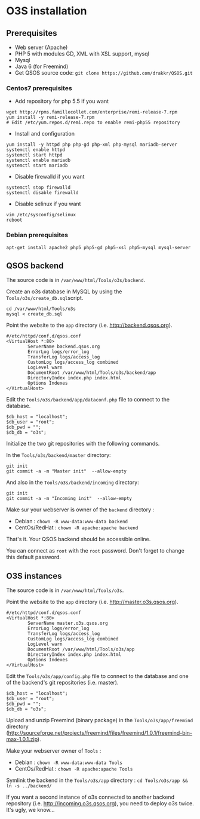 # O3S installation

## Prerequisites

* Web server (Apache)
* PHP 5 with modules GD, XML with XSL support, mysql
* Mysql
* Java 6 (for Freemind)
* Get QSOS source code: `git clone https://github.com/drakkr/QSOS.git`

### Centos7 prerequisites

* Add repository for php 5.5 if you want
```
wget http://rpms.famillecollet.com/enterprise/remi-release-7.rpm
yum install -y remi-release-7.rpm
# Edit /etc/yum.repos.d/remi.repo to enable remi-php55 repository
```

* Install and configuration
```
yum install -y httpd php php-gd php-xml php-mysql mariadb-server
systemctl enable httpd
systemctl start httpd
systemctl enable mariadb
systemctl start mariadb
```

* Disable firewalld if you want 
```
systemctl stop firewalld
systemctl disable firewalld
```

* Disable selinux if you want
```
vim /etc/sysconfig/selinux
reboot
```

### Debian prerequisites

```
apt-get install apache2 php5 php5-gd php5-xsl php5-mysql mysql-server
```

## QSOS backend

The source code is in `/var/www/html/Tools/o3s/backend`.

Create an o3s database in MySQL by using the `Tools/o3s/create_db.sql`script.
```
cd /var/www/html/Tools/o3s
mysql < create_db.sql
```

Point the website to the `app` directory (i.e. http://backend.qsos.org).

```
#/etc/httpd/conf.d/qsos.conf
<VirtualHost *:80>
        ServerName backend.qsos.org
        ErrorLog logs/error_log
        TransferLog logs/access_log
        CustomLog logs/access_log combined
        LogLevel warn
        DocumentRoot /var/www/html/Tools/o3s/backend/app
        DirectoryIndex index.php index.html
        Options Indexes
</VirtualHost>
```

Edit the `Tools/o3s/backend/app/dataconf.php` file to connect to the database.
```
$db_host = "localhost";
$db_user = "root";
$db_pwd = "";
$db_db = "o3s";
```

Initialize the two git repositories with the following commands.

In the `Tools/o3s/backend/master` directory:

```
git init
git commit -a -m "Master init"  --allow-empty
```

And also in the `Tools/o3s/backend/incoming` directory:

```
git init
git commit -a -m "Incoming init"  --allow-empty
```


Make sur your webserver is owner of the `backend` directory :
* Debian : `chown -R www-data:www-data backend`
* CentOs/RedHat : `chown -R apache:apache backend`

That's it. Your QSOS backend should be accessible online.

You can connect as `root` with the `root` password. Don't forget to change this default password.

## O3S instances

The source code is in `/var/www/html/Tools/o3s`.

Point the website to the `app` directory (i.e. http://master.o3s.qsos.org).

```
#/etc/httpd/conf.d/qsos.conf
<VirtualHost *:80>
        ServerName master.o3s.qsos.org
        ErrorLog logs/error_log
        TransferLog logs/access_log
        CustomLog logs/access_log combined
        LogLevel warn
        DocumentRoot /var/www/html/Tools/o3s/app
        DirectoryIndex index.php index.html
        Options Indexes
</VirtualHost>
```

Edit the `Tools/o3s/app/config.php` file to connect to the database and one of the backend's git repositories (i.e. master).

```
$db_host = "localhost";
$db_user = "root";
$db_pwd = "";
$db_db = "o3s";
```

Upload and unzip Freemind (binary package) in the `Tools/o3s/app/freemind` directory (http://sourceforge.net/projects/freemind/files/freemind/1.0.1/freemind-bin-max-1.0.1.zip). 

Make your webserver owner of `Tools` :
* Debian : `chown -R www-data:www-data Tools`
* CentOs/RedHat : `chown -R apache:apache Tools`

Symlink the backend in the `Tools/o3s/app` directory : `cd Tools/o3s/app && ln -s ../backend/`

If you want a second instance of o3s connected to another backend repository (i.e. http://incoming.o3s.qsos.org), you need to deploy o3s twice. It's ugly, we know...

